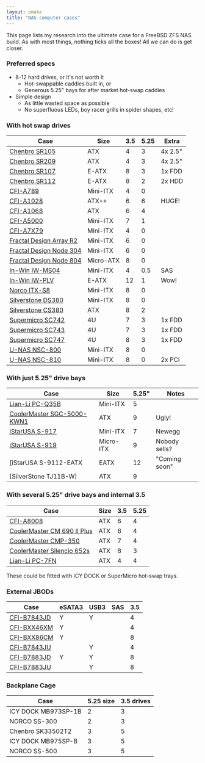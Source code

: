 ```yaml
---
layout: omake
title: "NAS computer cases"
---
```

This page lists my research into the ultimate case for a FreeBSD ZFS NAS build. As with most things, nothing ticks all the boxes! All we can do is get closer.

### Preferred specs

* 8-12 hard drives, or it's not worth it
   * Hot-swappable caddies built in, or
   * Generous 5.25" bays for after market hot-swap caddies
* Simple design
   * As little wasted space as possible
   * No superfluous LEDs, boy racer grills in spider shapes, etc!

### With hot swap drives

Case                      | Size      | 3.5 | 5.25 | Extra
--------------------------|-----------|-----|------|--------
[Chenbro SR105]           | ATX       | 4   | 3    | 4x 2.5"
[Chenbro SR209]           | ATX       | 4   | 3    | 4x 2.5"
[Chenbro SR107]           | E-ATX     | 8   | 3    | 1x FDD
[Chenbro SR112]           | E-ATX     | 8   | 2    | 2x HDD
[CFI-A789]                | Mini-ITX  | 4   | 0    |
[CFI-A1028]               | ATX++     | 6   | 6    | HUGE!
[CFI-A1068]               | ATX       | 6   | 4    | 
[CFI-A5000]               | Mini-ITX  | 7   | 1    |
[CFI-A7X79]               | Mini-ITX  | 4   | 0    |
[Fractal Design Array R2] | Mini-ITX  | 6   | 0    | 
[Fractal Design Node 304] | Mini-ITX  | 6   | 0    | 
[Fractal Design Node 804] | Micro-ATX | 8   | 0    | 
[In-Win IW-MS04]          | Mini-ITX  | 4   | 0.5  | SAS
[In-Win IW-PLV]           | E-ATX     | 12  | 1    | Wow!
[Norco ITX-S8]            | Mini-ITX  | 8   | 0    | 
[Silverstone DS380]       | Mini-ITX  | 8   | 0    | 
[Silverstone CS380]       | ATX       | 8   | 2    | 
[Supermicro SC742]        | 4U        | 7   | 3    | 1x FDD
[Supermicro SC743]        | 4U        | 7   | 3    | 1x FDD
[Supermicro SC747]        | 4U        | 8   | 3    | 1x FDD
[U-NAS NSC-800]           | Mini-ITX  | 8   | 0    | 
[U-NAS NSC-810]           | Mini-ITX  | 8   | 0    | 2x PCI

[Chenbro SR105]: http://www.chenbro.com/en-global/products/TowerServerChassis/Mid_range_chassis_for_SOHO_SMB/SR105
[Chenbro SR209]: http://www.chenbro.com/en-global/products/TowerServerChassis/Entry_level_chassis_for_SOHO/SR209
[Chenbro SR107]: http://www.chenbro.com/en-global/products/TowerServerChassis/High_End_chassis_for_Enterprise/SR107
[Chenbro SR112]: http://www.chenbro.com/en-global/products/TowerServerChassis/High_End_chassis_for_Enterprise/SR112
[CFI-A789]: https://www.logicsupply.com/a7879/
[CFI-A1028]: http://www.chyangfun.com/cfi-a1028.html
[CFI-A1068]: http://www.chyangfun.com/cfi-a1068.html
[CFI-A5000]: http://www.chyangfun.com/cfi-a5000.html
[CFI-A7X79]: http://www.chyangfun.com/cfi-a7x79.html
[Fractal Design Array R2]: http://www.fractal-design.com/home/product/cases/discontinued-products/array-r2-mini-itx-nas-case
[Fractal Design Node 304]: http://www.fractal-design.com/home/product/cases/node-series/node-304-black
[Fractal Design Node 804]: http://www.fractal-design.com/home/product/cases/node-series/node-804
[In-Win IW-MS04]: https://www.in-win.com/en/ipc-server/ms04
[In-Win IW-PLV]: https://www.in-win.com/en/ipc-server/plv%20tower
[Norco ITX-S8]: http://www.norcotek.com/product/itx-s8/
[Silverstone DS380]: http://www.silverstonetek.com/product.php?pid=452
[Silverstone CS380]: http://www.silverstonetek.com/product.php?pid=709
[Supermicro SC742]: http://www.supermicro.com/products/chassis/4U/742/SC742T-650.cfm
[Supermicro SC743]: http://www.supermicro.com/products/chassis/4U/743/SC743TQ-865B-S
[Supermicro SC747]: http://www.supermicro.com/products/chassis/4U/747/SC747BTQ-R1K62B
[U-NAS NSC-800]: http://www.u-nas.com/xcart/product.php?productid=17617
[U-NAS NSC-810]: http://www.u-nas.com/xcart/product.php?productid=17640


### With just 5.25" drive bays

Case                         | Size      | 5.25" | Notes
-----------------------------|-----------|-------|--------
[Lian-Li PC-Q35B]            | Mini-ITX  | 5     | 
[CoolerMaster SGC-5000-KWN1] | ATX       | 9     | Ugly!
[iStarUSA S-917]             | Mini-ITX  | 7     | Newegg
[iStarUSA S-919]             | Micro-ITX | 9     | Nobody sells?
[iStarUSA S-9112-EATX        | EATX      | 12    | "Coming soon"
[SilverStone TJ11B-W]        | ATX       | 9     | 

[Lian-Li PC-Q35B]: http://www.lian-li.com/en/dt_portfolio/pc-q35/
[CoolerMaster SGC-5000-KWN1]: http://www.coolermaster.com/case/full-tower/trooperwindow/
[iStarUSA S-917]: http://www.istarusa.com/istarusa/products.php?model=S-917
[iStarUSA S-919]: http://www.istarusa.com/istarusa/products.php?model=S-919
[iStarUSA S-9112-EATX]: http://www.istarusa.com/istarusa/products.php?model=S-9112-EATX

### With several 5.25" drive bays and internal 3.5

Case                          | Size | 3.5 | 5.25 
------------------------------|------|-----|------
[CFI-A8008]                   | ATX  | 6   | 4
[CoolerMaster CM 690 II Plus] | ATX  | 6   | 4
[CoolerMaster CMP-350]        | ATX  | 7   | 4
[CoolerMaster Silencio 652s]  | ATX  | 8   | 3
[Lian-Li PC-7FN]              | ATX  | 4   | 4

[CFI-A8008]: http://www.chyangfun.com/cfi-a8008.html
[CoolerMaster CM 690 II Plus]: http://www.coolermaster.com/case/mid-tower/cm-690-ii-plus-white/
[CoolerMaster CMP-350]: http://www.coolermaster.com/case/mid-tower/cmp-350/
[CoolerMaster Silencio 652s]: http://www.coolermaster.com/case/mid-tower/silencio652s/
[Lian-Li PC-7FN]: http://www.lian-li.com/en/dt_portfolio/pc-7fn/

These could be fitted with ICY DOCK or SuperMicro hot-swap trays.

### External JBODs

Case          | eSATA3 | USB3 | SAS | 3.5
--------------|--------|------|-----|-----
[CFI-B7843JD] | Y      | Y    |     | 4
[CFI-BXX46XM] | Y      |      |     | 4
[CFI-BXX86CM] | Y      |      |     | 8
[CFI-B7843JU] |        | Y    |     | 4
[CFI-B7883JD] | Y      | Y    |     | 8
[CFI-B7883JU] |        | Y    |     | 8

[CFI-B7843JD]: http://www.chyangfun.com/cfi-b7843jd-4-bay.html
[CFI-BXX46XM]: http://www.chyangfun.com/sata-6g-cfi-bxx46xm-4-bay.html
[CFI-BXX86CM]: http://www.chyangfun.com/sata-6g-cfi-bxx86cm-8-bay.html
[CFI-B7843JU]: http://www.chyangfun.com/cfi-b7843ju-4-bay.html
[CFI-B7883JD]: http://www.chyangfun.com/cfi-b7883jd-8-bay.html
[CFI-B7883JU]: http://www.chyangfun.com/cfi-b7883ju-8-bay.html

### Backplane Cage

Case                | 5.25 size | 3.5 drives |
--------------------|-----------|------------|
ICY DOCK MB973SP-1B | 2         | 3          |
NORCO SS-300        | 2         | 3          |
Chenbro SK33502T2   | 3         | 5          |
ICY DOCK MB975SP-B  | 3         | 5          |
NORCO SS-500        | 3         | 5          |


